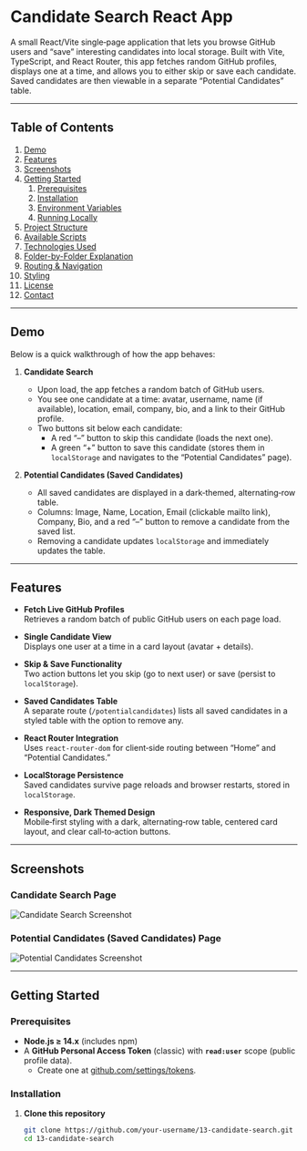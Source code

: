 # Candidate Search React App

A small React/Vite single‐page application that lets you browse GitHub users and “save” interesting candidates into local storage. Built with Vite, TypeScript, and React Router, this app fetches random GitHub profiles, displays one at a time, and allows you to either skip or save each candidate. Saved candidates are then viewable in a separate “Potential Candidates” table.

---

## Table of Contents

1. [Demo](#demo)  
2. [Features](#features)  
3. [Screenshots](#screenshots)  
4. [Getting Started](#getting-started)  
   1. [Prerequisites](#prerequisites)  
   2. [Installation](#installation)  
   3. [Environment Variables](#environment-variables)  
   4. [Running Locally](#running-locally)  
5. [Project Structure](#project-structure)  
6. [Available Scripts](#available-scripts)  
7. [Technologies Used](#technologies-used)  
8. [Folder-by-Folder Explanation](#folder-by-folder-explanation)  
9. [Routing & Navigation](#routing--navigation)  
10. [Styling](#styling)  
11. [License](#license)  
12. [Contact](#contact)  

---

## Demo

Below is a quick walkthrough of how the app behaves:

1. **Candidate Search**  
   - Upon load, the app fetches a random batch of GitHub users.  
   - You see one candidate at a time: avatar, username, name (if available), location, email, company, bio, and a link to their GitHub profile.  
   - Two buttons sit below each candidate:  
     - A red “–” button to skip this candidate (loads the next one).  
     - A green “+” button to save this candidate (stores them in `localStorage` and navigates to the “Potential Candidates” page).

2. **Potential Candidates (Saved Candidates)**  
   - All saved candidates are displayed in a dark‐themed, alternating‐row table.  
   - Columns: Image, Name, Location, Email (clickable mailto link), Company, Bio, and a red “–” button to remove a candidate from the saved list.  
   - Removing a candidate updates `localStorage` and immediately updates the table.

---

## Features

- **Fetch Live GitHub Profiles**  
  Retrieves a random batch of public GitHub users on each page load.

- **Single Candidate View**  
  Displays one user at a time in a card layout (avatar + details).

- **Skip & Save Functionality**  
  Two action buttons let you skip (go to next user) or save (persist to `localStorage`).

- **Saved Candidates Table**  
  A separate route (`/potentialcandidates`) lists all saved candidates in a styled table with the option to remove any.

- **React Router Integration**  
  Uses `react-router-dom` for client‐side routing between “Home” and “Potential Candidates.”

- **LocalStorage Persistence**  
  Saved candidates survive page reloads and browser restarts, stored in `localStorage`.

- **Responsive, Dark Themed Design**  
  Mobile‐first styling with a dark, alternating‐row table, centered card layout, and clear call‐to‐action buttons.

---

## Screenshots

### Candidate Search Page

![Candidate Search Screenshot](./screenshots/candidate-search.png)

### Potential Candidates (Saved Candidates) Page

![Potential Candidates Screenshot](./screenshots/saved-candidates.png)

---

## Getting Started

### Prerequisites

- **Node.js ≥ 14.x** (includes npm)  
- A **GitHub Personal Access Token** (classic) with **`read:user`** scope (public profile data).  
  - Create one at [github.com/settings/tokens](https://github.com/settings/tokens).

### Installation

1. **Clone this repository**  
   ```bash
   git clone https://github.com/your‐username/13‐candidate‐search.git
   cd 13‐candidate‐search